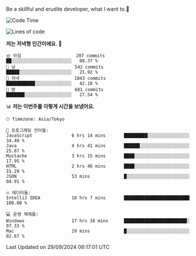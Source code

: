 Be a skillful and erudite developer, what I want to.👶

<!--START_SECTION:waka-->
![Code Time](http://img.shields.io/badge/Code%20Time-1%2C300%20hrs%2018%20mins-blue)

![Lines of code](https://img.shields.io/badge/%EC%A0%80%EB%8A%94%20%EC%97%AC%ED%83%9C%EA%B9%8C%EC%A7%80%20-880.5%20thousand%20%EC%A4%84%EC%9D%98%20%EC%BD%94%EB%93%9C%EB%A5%BC%20%EC%9E%91%EC%84%B1%ED%96%88%EC%96%B4%EC%9A%94.-blue)

**저는 저녁형 인간이에요. 🦉** 

```text
🌞 아침                     207 commits         ██░░░░░░░░░░░░░░░░░░░░░░░   08.37 % 
🌆 낮　                     542 commits         █████░░░░░░░░░░░░░░░░░░░░   21.92 % 
🌃 저녁                     1043 commits        ███████████░░░░░░░░░░░░░░   42.18 % 
🌙 밤　                     681 commits         ███████░░░░░░░░░░░░░░░░░░   27.54 % 
```


📊 **저는 이번주를 이렇게 시간을 보냈어요.** 

```text
🕑︎ Timezone: Asia/Tokyo

💬 프로그래밍 언어들: 
JavaScript               6 hrs 14 mins       █████████░░░░░░░░░░░░░░░░   34.40 % 
Java                     4 hrs 41 mins       ██████░░░░░░░░░░░░░░░░░░░   25.87 % 
Mustache                 3 hrs 15 mins       ████░░░░░░░░░░░░░░░░░░░░░   17.95 % 
HTML                     2 hrs 46 mins       ████░░░░░░░░░░░░░░░░░░░░░   15.29 % 
JSON                     53 mins             █░░░░░░░░░░░░░░░░░░░░░░░░   04.91 % 

🔥 에디터들: 
IntelliJ IDEA            18 hrs 7 mins       █████████████████████████   100.00 % 

💻 운영 체제들: 
Windows                  17 hrs 38 mins      ████████████████████████░   97.33 % 
Mac                      29 mins             █░░░░░░░░░░░░░░░░░░░░░░░░   02.67 % 
```


 Last Updated on 29/09/2024 06:17:01 UTC
<!--END_SECTION:waka-->
